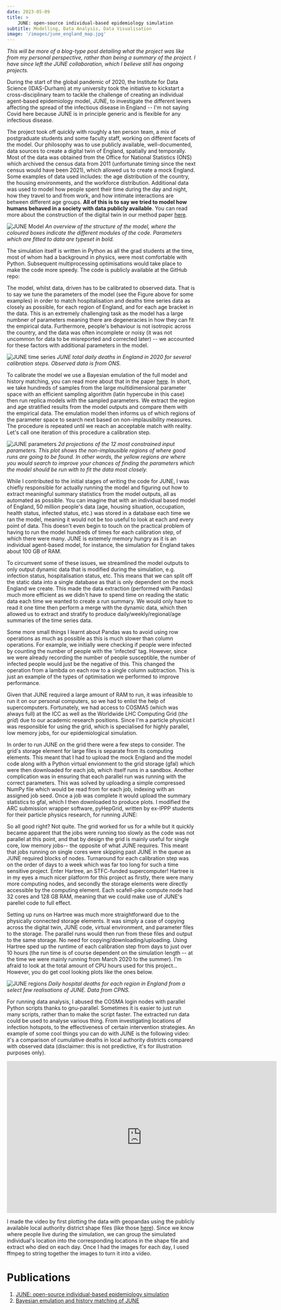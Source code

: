 ```yaml
---
date: 2023-05-09
title: >
    JUNE: open-source individual-based epidemiology simulation
subtitle: Modelling, Data Analysis, Data Visualisation
image: '/images/june_england_map.jpg'
---
```

<em>
    This will be more of a blog-type post detailing what the project was like from my personal perspective, rather than being a summary of the project. I have since left the JUNE collaboration, which I believe still has ongoing projects.
</em>

During the start of the global pandemic of 2020, the Institute for Data Science (IDAS-Durham) at my university took the initiative to kickstart a cross-disciplinary team to tackle the challenge of creating an individual agent-based epidemiology model, JUNE, to investigate the different levers affecting the spread of the infectious disease in England -- I'm not saying Covid here because JUNE is in principle generic and is flexible for any infectious disease.

The project took off quickly with roughly a ten person team, a mix of postgraduate students and some faculty staff, working on different facets of the model. Our philosophy was to use publicly available, well-documented, data sources to create a digital twin of England, spatially and temporally. Most of the data was obtained from the Office for National Statistics (ONS) which archived the census data from 2011 (unfortunate timing since the next census would have been  2021), which allowed us to create a mock England. Some examples of data used includes: the age distribution of the country, the housing environments, and the workforce distribution.
Additional data was used to model how people spent their time during the day and night, how they travel to and from work, and how intimate interactions are between different age groups. <strong>All of this is to say we tried to model how humans behaved in a society with data publicly available</strong>. You can read more about the construction of the digital twin in our method paper <a href="https://royalsocietypublishing.org/doi/10.1098/rsos.210506" target="_blank" rel="noopener noreferrer">here</a>.

![JUNE Model](/images/june_model_structure.jpg)
*An overview of the structure of the model, where the coloured boxes indicate the different modules of the code. Parameters which are fitted to data are typeset in bold.*

The simulation itself is written in Python as all the grad students at the time, most of whom had a background in physics, were most comfortable with Python. Subsequent multiprocessing optimisations would take place to make the code more speedy. The code is publicly available at the GitHub repo:
<div class="github-card" data-github="IDAS-Durham/JUNE" data-width="768" data-height="" data-theme="default"></div>
<script src="//cdn.jsdelivr.net/github-cards/latest/widget.js"></script>

The model, whilst data, driven has to be calibrated to observed data. That is to say we tune the parameters of the model (see the Figure above for some examples) in order to match hospitalisation and deaths time series data as closely as possible, for each region of England, and for each age bracket in the data. This is an extremely challenging task as the model has a large numbner of parameters meaning there are degeneracies in how they can fit the empirical data. Furthermore, people's behaviour is not isotropic across the country, and the data was often incomplete or noisy (it was not uncommon for data to be misreported and corrected later) -- we accounted for these factors with additional parameters in the model.

![JUNE time series](/images/june_daily_deaths.jpg)
*JUNE total daily deaths in England in 2020 for several calibration steps. Observed data is from ONS.*

To calibrate the model we use a Bayesian emulation of the full model and history matching, you can read more about that in the paper <a href="https://royalsocietypublishing.org/doi/10.1098/rsta.2022.0039" target="_blank" rel="noopener noreferrer">here</a>. In short, we take hundreds of samples from the large multidimensional parameter space with an efficient sampling algorithm (latin hypercube in this case) then run replica models with the sampled parameters. We extract the region and age stratified results from the model outputs and compare them with the empirical data. The emulation model then informs us of which regions of the parameter space to search next based on non-implausibility measures. The procedure is repeated until we reach an acceptable match with reality. Let's call one iteration of this procedure a calibration step.

![JUNE parameters](/images/june_parameters.jpg)
*2d projections of the 12 most constrained input parameters. This plot shows the non-implausible regions of where good runs are going to be found. In other words, the yellow regions are where you would search to improve your chances of finding the parameters which the model should be run with to fit the data most closely.*


While I contributed to the initial stages of writing the code for JUNE, I was chiefly responsible for actually running the model and figuring out how to extract meaningful summary statistics from the model outputs, all as automated as possible. You can imagine that with an individual based model of England, 50 million people's data (age, housing situation, occupation, health status, infected status, etc.) was stored in a database each time we ran the model, meaning it would not be too useful to look at each and every point of data. This doesn't even begin to touch on the practical problem of having to run the model hundreds of times for each calibration step, of which there were many. JUNE is extemely memory hungry as it is an individual agent-based model, for instance, the simulation for England takes about 100 GB of RAM.

To circumvent some of these issues, we streamlined the model outputs to only output dynamic data that is modified during the simulation, e.g. infection status, hospitalisation status, etc. This means that we can split off the static data into a single database as that is only dependent on the mock England we create. This made the data extraction (performed with Pandas) much more efficient as we didn't have to spend time on reading the static data each time we wanted to create a run summary. We would only have to read it one time then perform a merge with the dynamic data, which then allowed us to extract and stratify to produce daily/weekly/regional/age summaries of the time series data.

Some more small things I learnt about Pandas was to avoid using row operations as much as possible as this is much slower than column operations. For example, we initially were checking if people were infected by counting the number of people with the 'infected' tag. However, since we were already recording the number of people susceptible, the number of infected people would just be the negative of this. This changed the operation from a lambda on each row to a single column subtraction. This is just an example of the types of optimisation we performed to improve performance.

Given that JUNE required a large amount of RAM to run, it was infeasible to run it on our personal computers, so we had to enlist the help of supercomputers. Fortunately, we had access to COSMA5 (which was always full) at the ICC as well as the Worldwide LHC Computing Grid (<em>the grid</em>) due to our academic research positions. Since I'm a particle physicist I was responsible for using the grid, which is specialised for highly parallel, low memory jobs, for our epidemiological simulation.

In order to run JUNE on the grid there were a few steps to consider. The grid's storage element for large files is separate from its computing elements. This meant that I had to upload the mock England and the model code along with a Python virtual envionment to the grid storage (gfal) which were then downloaded for each job, which itself runs in a sandbox. Another complication was in ensuring that each parallel run was running with the correct parameters. This was solved by uploading a simple compressed NumPy file which would be read from for each job, indexing with an assigned job seed. Once a job was complete it would upload the summary statistics to gfal, which I then downloaded to produce plots. I modified the ARC submission wrapper software, pyHepGrid, written by ex-IPPP students for their particle physics research, for running JUNE:
<div class="github-card" data-github="htruong0/pyHepGrid/" data-width="768" data-height="" data-theme="default"></div>
<script src="//cdn.jsdelivr.net/github-cards/latest/widget.js"></script>

So all good right? Not quite. The grid worked for us for a while but it quickly became apparent that the jobs were running too slowly as the code was not parallel at this point, and that by design the grid is mainly useful for single core, low memory jobs-- the opposite of what JUNE requires. This meant that jobs running on single cores were skipping past JUNE in the queue as JUNE required blocks of nodes. Turnaround for each calibration step was on the order of days to a week which was far too long for such a time sensitive project. Enter Hartree, an STFC-funded supercomputer! Hartree is in my eyes a much nicer platform for this project as firstly, there were many more computing nodes, and secondly the storage elements were directly accessible by the computing element. Each scafell-pike compute node had 32 cores and 128 GB RAM, meaning that we could make use of JUNE's parellel code to full effect.

Setting up runs on Hartree was much more straightforward due to the physically connected storage elements. It was simply a case of copying across the digital twin, JUNE code, virtual environment, and parameter files to the storage. The parallel runs would then run from these files and output to the same storage. No need for copying/downloading/uploading. Using Hartree sped up the runtime of each calibration step from days to just over 10 hours (the run time is of course dependent on the simulation length -- at the time we were mainly running from March 2020 to the summer). I'm afraid to look at the total amount of CPU hours used for this project... However, you do get cool looking plots like the ones below.

![JUNE regions](/images/june_hospital_deaths.jpg)
*Daily hospital deaths for each region in England from a select few realisations of JUNE. Data from CPNS.*

For running data analysis, I abused the COSMA login nodes with parallel Python scripts thanks to gnu-parallel. Sometimes it is easier to just run many scripts, rather than to make the script faster. The extracted run data could be used to analyse various thing. From investigating locations of infection hotspots, to the effectiveness of certain intervention strategies.
An example of some cool things you can do with JUNE is the following video: it's a comparison of cumulative deaths in local authority districts compared with observed data (disclaimer: this is not predictive, it's for illustration purposes only).
<p align="center"><iframe width="720" height="405" src="https://www.youtube.com/embed/SzqChh5Oepw" title="YouTube video player" frameborder="0" allow="accelerometer; autoplay; clipboard-write; encrypted-media; gyroscope; picture-in-picture; web-share" allowfullscreen></iframe></p>

I made the video by first plotting the data with geopandas using the publicly available local authority district shape files (like those <a href="https://geoportal.statistics.gov.uk/datasets/196d1a072aaa4882a50be333679d4f63_0/" target="_blank" rel="noopener noreferrer">here</a>). Since we know where people live during the simulation, we can group the simulated individual's location into the corresponding locations in the shape file and extract who died on each day. Once I had the images for each day, I used ffmpeg to string together the images to turn it into a video.

# Publications
1. <a href="https://royalsocietypublishing.org/doi/10.1098/rsos.210506" target="_blank" rel="noopener noreferrer">JUNE: open-source individual-based epidemiology simulation</a>
2. <a href="https://royalsocietypublishing.org/doi/10.1098/rsta.2022.0039" target="_blank" rel="noopener noreferrer">Bayesian emulation and history matching of JUNE</a>
